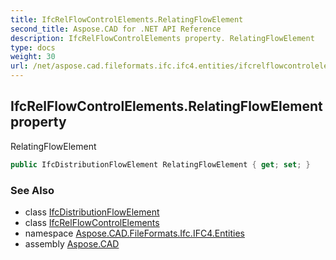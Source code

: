 ```yaml
---
title: IfcRelFlowControlElements.RelatingFlowElement
second_title: Aspose.CAD for .NET API Reference
description: IfcRelFlowControlElements property. RelatingFlowElement
type: docs
weight: 30
url: /net/aspose.cad.fileformats.ifc.ifc4.entities/ifcrelflowcontrolelements/relatingflowelement/
---
```

## IfcRelFlowControlElements.RelatingFlowElement property

RelatingFlowElement

```csharp
public IfcDistributionFlowElement RelatingFlowElement { get; set; }
```

### See Also

* class [IfcDistributionFlowElement](../../ifcdistributionflowelement/)
* class [IfcRelFlowControlElements](../)
* namespace [Aspose.CAD.FileFormats.Ifc.IFC4.Entities](../../ifcrelflowcontrolelements/)
* assembly [Aspose.CAD](../../../)


